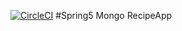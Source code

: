 [![CircleCI](https://circleci.com/gh/Bhupendrapt5/spring5-mongo-recipeApp.svg?style=svg)](https://circleci.com/gh/Bhupendrapt5/spring5-mongo-recipeApp)
#Spring5 Mongo RecipeApp
